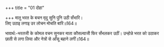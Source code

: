 +++
title = "01 दोहा"

+++
मातु भरत के बचन मृदु सुनि पुनि उठी सँभारि।  
लिए उठाइ लगाइ उर लोचन मोचति बारि॥164॥  

भावार्थ:-भरतजी के कोमल वचन सुनकर माता कौसल्याजी फिर सँभलकर उठीं। उन्होन्ने भरत को उठाकर छाती से लगा लिया और नेत्रों से आँसू बहाने लगीं॥164॥  



